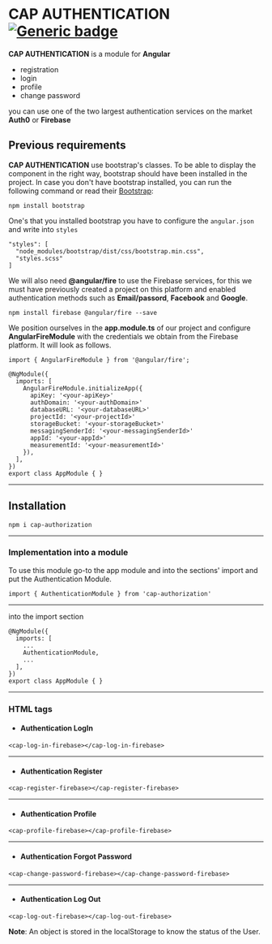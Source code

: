 # CAP AUTHENTICATION [![Generic badge](https://img.shields.io/badge/CAP-Active-<COLOR>.svg)](https://shields.io/)

**CAP AUTHENTICATION** is a module for **Angular**

* registration
* login
* profile
* change password

you can use one of the two largest authentication services on the market **Auth0** or **Firebase**

## **Previous requirements**
**CAP AUTHENTICATION** use bootstrap's classes. To be able to display the component in the right way, bootstrap should have been installed in the project. In case you don't have bootstrap installed, you can run the following command or read their [Bootstrap](https://getbootstrap.com/docs/4.3/getting-started/download/):
```
npm install bootstrap
```
One's that you installed bootstrap you have to configure the `angular.json` and write into `styles`
```
"styles": [
  "node_modules/bootstrap/dist/css/bootstrap.min.css",
  "styles.scss"
]
```

We will also need **@angular/fire** to use the Firebase services, for this we must have previously created a project on this platform and enabled authentication methods such as **Email/passord**, **Facebook** and **Google**.
```
npm install firebase @angular/fire --save
```

We position ourselves in the **app.module.ts** of our project and configure **AngularFireModule** with the credentials we obtain from the Firebase platform. It will look as follows.


```
import { AngularFireModule } from '@angular/fire';

@NgModule({
  imports: [
    AngularFireModule.initializeApp({
      apiKey: '<your-apiKey>'
      authDomain: '<your-authDomain>'
      databaseURL: '<your-databaseURL>'
      projectId: '<your-projectId>'
      storageBucket: '<your-storageBucket>'
      messagingSenderId: '<your-messagingSenderId>'
      appId: '<your-appId>'
      measurementId: '<your-measurementId>'
    }),
  ],
})
export class AppModule { }
```
---

## Installation
```
npm i cap-authorization
```
---

### **Implementation into a module**

To use this module go-to the app module and into the sections' import and put the Authentication Module.
```
import { AuthenticationModule } from 'cap-authorization'
```
---
into the import section
```
@NgModule({
  imports: [
    ...
    AuthenticationModule,
    ...
  ],
})
export class AppModule { }
```
---

### **HTML tags**

* #### **Authentication LogIn**
```
<cap-log-in-firebase></cap-log-in-firebase>
```
---
* #### **Authentication Register**
```
<cap-register-firebase></cap-register-firebase>
```
---
* #### **Authentication Profile**
```
<cap-profile-firebase></cap-profile-firebase>
```
---
* #### **Authentication Forgot Password**
```
<cap-change-password-firebase></cap-change-password-firebase>
```
---
* #### **Authentication Log Out**
```
<cap-log-out-firebase></cap-log-out-firebase>
```

**Note**: An object is stored in the localStorage to know the status of the User.
